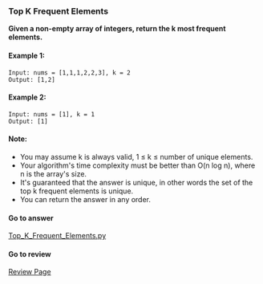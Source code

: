 ### Top K Frequent Elements

**Given a non-empty array of integers, return the k most frequent elements.**

#### Example 1:

```
Input: nums = [1,1,1,2,2,3], k = 2
Output: [1,2]
```

#### Example 2:

```
Input: nums = [1], k = 1
Output: [1]
```

#### Note:

* You may assume k is always valid, 1 ≤ k ≤ number of unique elements.
* Your algorithm's time complexity must be better than O(n log n), where n is the array's size.
* It's guaranteed that the answer is unique, in other words the set of the top k frequent elements is unique.
* You can return the answer in any order.

####  Go to answer

[Top_K_Frequent_Elements.py](https://github.com/Kelv1nYu/LeetCode_Practices/blob/master/Code/Top_K_Frequent_Elements.py)

#### Go to review

[Review Page](https://github.com/Kelv1nYu/LeetCode_Practices/blob/master/Review/Top_K_Frequent_Elements.md)